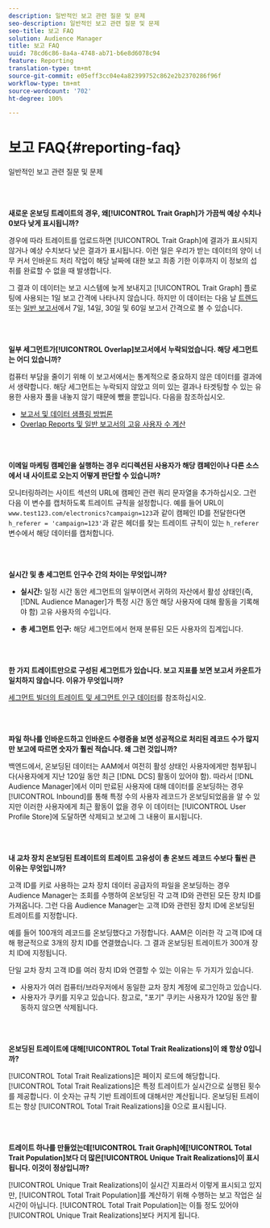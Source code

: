 ```yaml
---
description: 일반적인 보고 관련 질문 및 문제
seo-description: 일반적인 보고 관련 질문 및 문제
seo-title: 보고 FAQ
solution: Audience Manager
title: 보고 FAQ
uuid: 78cd6c86-8a4a-4748-ab71-b6e8d6078c94
feature: Reporting
translation-type: tm+mt
source-git-commit: e05eff3cc04e4a82399752c862e2b2370286f96f
workflow-type: tm+mt
source-wordcount: '702'
ht-degree: 100%

---
```



# 보고 FAQ{#reporting-faq}

일반적인 보고 관련 질문 및 문제

<br> 

<!-- 

faq_reports.xml

 -->

**새로운 온보딩 트레이트의 경우, 왜[!UICONTROL Trait Graph]가 가끔씩 예상 수치나 0보다 낮게 표시됩니까?**

경우에 따라 트레이트를 업로드하면 [!UICONTROL Trait Graph]에 결과가 표시되지 않거나 예상 수치보다 낮은 결과가 표시됩니다. 이런 일은 우리가 받는 데이터의 양이 너무 커서 인바운드 처리 작업이 해당 날짜에 대한 보고 최종 기한 이후까지 이 정보의 섭취를 완료할 수 없을 때 발생합니다.

그 결과 이 데이터는 보고 시스템에 늦게 보내지고 [!UICONTROL Trait Graph] 플로팅에 사용되는 1일 보고 간격에 나타나지 않습니다. 하지만 이 데이터는 다음 날 [트렌드](../reporting/trend-reports.md#trend-report-overview) 또는 [일반 보고서](../reporting/general-reports.md#general-reports-overview)에서 7일, 14일, 30일 및 60일 보고서 간격으로 볼 수 있습니다.

<br> 

**일부 세그먼트가[!UICONTROL Overlap]보고서에서 누락되었습니다. 해당 세그먼트는 어디 있습니까?**

컴퓨터 부담을 줄이기 위해 이 보고서에서는 통계적으로 중요하지 않은 데이터를 결과에서 생략합니다. 해당 세그먼트는 누락되지 않았고 의미 있는 결과나 타겟팅할 수 있는 유용한 사용자 풀을 내놓지 않기 때문에 뺐을 뿐입니다. 다음을 참조하십시오.

* [보고서 및 데이터 샘플링 방법론](../reporting/report-sampling.md)
* [Overlap Reports 및 일반 보고서의 고유 사용자 수 계산](../reporting/unique-user-counts.md)

<br> 

**이메일 마케팅 캠페인을 실행하는 경우 리디렉션된 사용자가 해당 캠페인이나 다른 소스에서 내 사이트로 오는지 어떻게 판단할 수 있습니까?**

모니터링하려는 사이트 섹션의 URL에 캠페인 관련 쿼리 문자열을 추가하십시오. 그런 다음 이 변수를 캡처하도록 트레이트 규칙을 설정합니다. 예를 들어 URL이 `www.test123.com/electronics?campaign=123`과 같이 캠페인 ID를 전달한다면 `h_referer = 'campaign=123'`과 같은 헤더를 찾는 트레이트 규칙이 있는 `h_referer` 변수에서 해당 데이터를 캡처합니다.

<br> 

**실시간 및 총 세그먼트 인구수 간의 차이는 무엇입니까?**

* **실시간:** 일정 시간 동안 세그먼트의 일부이면서 귀하의 자산에서 활성 상태인(즉, [!DNL Audience Manager]가 특정 시간 동안 해당 사용자에 대해 활동을 기록해야 함) 고유 사용자의 수입니다.

* **총 세그먼트 인구:** 해당 세그먼트에서 현재 분류된 모든 사용자의 집계입니다.

<!-- 

<p> <b>Why is data available for total fires for traits but not segments?</b> </p> 
<p>Total fires correspond to page loads. Total trait fires provide the number of times that specific trait has fired. This number will always be equal to, or greater than, your unique user count. By contrast, segments are audience profiles that represent groups of users. Segments don't correlate to page loads or views because they're tied to logic that classifies users based on rules, not individual traits. </p>

 -->

<br> 

**한 가지 트레이트만으로 구성된 세그먼트가 있습니다. 보고 지표를 보면 보고서 카운트가 일치하지 않습니다. 이유가 무엇입니까?**

[세그먼트 빌더의 트레이트 및 세그먼트 인구 데이터](../features/segments/segment-builder-data.md)를 참조하십시오.

<br> 

<!-- 

<p> <b>Why would there be a difference between real-time segment population and the unique values?</b> </p> 
<p>Audience Manager uses different methodologies to count traits and segments. </p> 
<p>For traits, the uniques metric represents receipt of data collection. Every time a visitor realizes a particular trait, either in real-time via the DCS, or offline via Inbound, the uniques for that trait goes up by 1. </p> 
<p>For example, a trait uniques of 2,340 over the range of seven days means that 2,340 unique visitors realized that trait over the last seven days. </p> 
<p>Segments are counted differently because their primary purpose is to help you understand your audience better. Every time Audience Manager sees a visitor in real-time who is a member of a given segment, even if that segment isn’t being newly realized or re-realized on a request, the uniques for that segment goes up by 1. </p> 
<p>For example, a segment uniques of 5,000 over the range of seven days means that Audience Manager saw 5,000 unique users in real-time data-collection events over the last seven days who were members of that segment at the time that Audience Manager saw them, regardless of whether that was a new membership or a pre-existing one. </p>

 -->

**파일 하나를 인바운드하고 인바운드 수령증을 보면 성공적으로 처리된 레코드 수가 많지만 보고에 따르면 숫자가 훨씬 적습니다. 왜 그런 것입니까?**

백엔드에서, 온보딩된 데이터는 AAM에서 여전히 활성 상태인 사용자에게만 첨부됩니다(사용자에게 지난 120일 동안 최근 [!DNL DCS] 활동이 있어야 함). 따라서 [!DNL Audience Manager]에서 이미 만료된 사용자에 대해 데이터를 온보딩하는 경우 [!UICONTROL Inbound]를 통해 특정 수의 사용자 레코드가 온보딩되었음을 알 수 있지만 이러한 사용자에게 최근 활동이 없을 경우 이 데이터는 [!UICONTROL User Profile Store]에 도달하면 삭제되고 보고에 그 내용이 표시됩니다.

<br> 

**내 교차 장치 온보딩된 트레이트의 트레이트 고유성이 총 온보드 레코드 수보다 훨씬 큰 이유는 무엇입니까?**

고객 ID를 키로 사용하는 교차 장치 데이터 공급자의 파일을 온보딩하는 경우 Audience Manager는 조회를 수행하여 온보딩된 각 고객 ID와 관련된 모든 장치 ID를 가져옵니다. 그런 다음 Audience Manager는 고객 ID와 관련된 장치 ID에 온보딩된 트레이트를 지정합니다.

예를 들어 100개의 레코드를 온보딩했다고 가정합니다. AAM은 이러한 각 고객 ID에 대해 평균적으로 3개의 장치 ID를 연결했습니다. 그 결과 온보딩된 트레이트가 300개 장치 ID에 지정됩니다.

단일 교차 장치 고객 ID를 여러 장치 ID와 연결할 수 있는 이유는 두 가지가 있습니다.

* 사용자가 여러 컴퓨터/브라우저에서 동일한 교차 장치 계정에 로그인하고 있습니다.
* 사용자가 쿠키를 지우고 있습니다. 참고로, &quot;포기&quot; 쿠키는 사용자가 120일 동안 활동하지 않으면 삭제됩니다.

<br> 

**온보딩된 트레이트에 대해[!UICONTROL Total Trait Realizations]이 왜 항상 0입니까?**

[!UICONTROL Total Trait Realizations]은 페이지 로드에 해당합니다. [!UICONTROL Total Trait Realizations]은 특정 트레이트가 실시간으로 실행된 횟수를 제공합니다. 이 숫자는 규칙 기반 트레이트에 대해서만 계산됩니다. 온보딩된 트레이트는 항상 [!UICONTROL Total Trait Realizations]을 0으로 표시됩니다.

<br> 

**트레이트 하나를 만들었는데[!UICONTROL Trait Graph]에[!UICONTROL Total Trait Population]보다 더 많은[!UICONTROL Unique Trait Realizations]이 표시됩니다. 이것이 정상입니까?**

[!UICONTROL Unique Trait Realizations]이 실시간 지표라서 이렇게 표시되고 있지만, [!UICONTROL Total Trait Population]를 계산하기 위해 수행하는 보고 작업은 실시간이 아닙니다. [!UICONTROL Total Trait Population]는 이틀 정도 있어야 [!UICONTROL Unique Trait Realizations]보다 커지게 됩니다.
